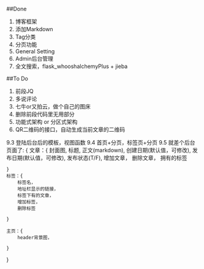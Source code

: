 ##Done
1. 博客框架
2. 添加Markdown
3. Tag分类
4. 分页功能
5. General Setting
6. Admin后台管理
7. 全文搜索，flask_whooshalchemyPlus + jieba


##To Do
1. 前段JQ
2. 多说评论
3. 七牛or又拍云，做个自己的图床
4. 删除前段代码里无用部分
5. 功能式架构 or 分区式架构
6. QR二维码的接口，自动生成当前文章的二维码


9.3 登陆后台后的模板，视图函数
9.4 首页+分页，标签页+分页
9.5 就差个后台页面了:
{
    文章：{
        封面图,
        标题,
        正文(markdown),
        创建日期(默认值，可修改),
        发布日期(默认值，可修改),
        发布状态(T/F),
        增加文章，
        删除文章，
        拥有的标签

    }
    标签：{
        标签名，
        地址栏显示的链接，
        标签下有的文章，
        增加标签，
        删除标签

    }

    主页：{
        header背景图，

    }

}